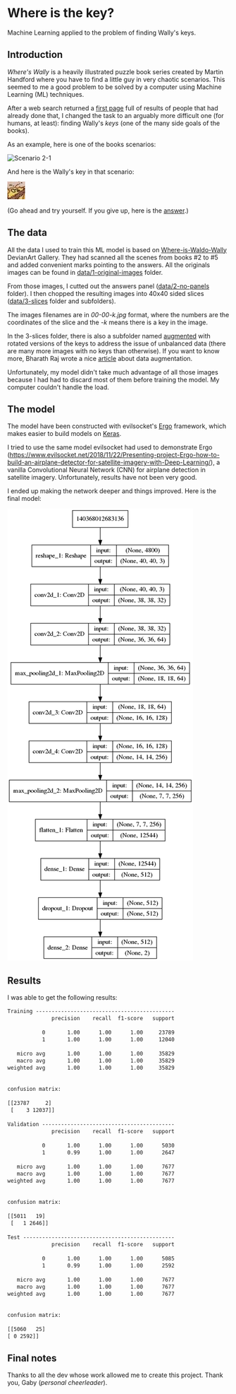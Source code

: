 # Where is the key?

Machine Learning applied to the problem of finding Wally's keys.

## Introduction

*Where's Wally* is a heavily illustrated puzzle book series created by Martin Handford where you have to find a little guy in very chaotic scenarios. This seemed to me a good problem to be solved by a computer using Machine Learning (ML) techniques.

After a web search returned a [first page](https://www.google.com/search?q=where's+wally+waldo+machine+learning) full of results of people that had already done that, I changed the task to an arguably more difficult one (for humans, at least): finding Wally's *keys* (one of the many side goals of the books).

As an example, here is one of the books scenarios:

![Scenario 2-1](http://i.imgur.com/ybsexIE.jpg)

And here is the Wally's key in that scenario:

![Scenario 2-2 key](https://github.com/ubalklen/where-is-the-key/blob/master/data/3-slices/2-2-k-2816-1979.jpg/70-49-k.jpg)

(Go ahead and try yourself. If you give up, here is the [answer](https://github.com/ubalklen/where-is-the-key/blob/master/data/1-original-images/where_s_waldo_now____book_2___scene_2__by_where_is_waldo_wally_d7naw60.jpg).)

## The data

All the data I used to train this ML model is based on [Where-is-Waldo-Wally](https://www.deviantart.com/where-is-waldo-wally/gallery/) DevianArt Gallery. They had scanned all the scenes from books #2 to #5 and added convenient marks pointing to the answers. All the originals images can be found in [data/1-original-images](https://github.com/ubalklen/where-is-the-key/tree/master/data/1-original-images) folder.

From those images, I cutted out the answers panel ([data/2-no-panels](https://github.com/ubalklen/where-is-the-key/tree/master/data/2-no-panels) folder). I then chopped the resulting images into 40x40 sided slices ([data/3-slices](https://github.com/ubalklen/where-is-the-key/tree/master/data/3-slices) folder and subfolders).

The images filenames are in *00-00-k.jpg* format, where the numbers are the coordinates of the slice and the *-k* means there is a key in the image.

In the 3-slices folder, there is also a subfolder named [augmented](https://github.com/ubalklen/where-is-the-key/tree/master/data/3-slices/augmented) with rotated versions of the keys to address the issue of unbalanced data (there are many more images with no keys than otherwise). If you want to know more, Bharath Raj wrote a nice [article](https://medium.com/nanonets/how-to-use-deep-learning-when-you-have-limited-data-part-2-data-augmentation-c26971dc8ced) about data augmentation.

Unfortunately, my model didn't take much advantage of all those images because I had had to discard most of them before training the model. My computer couldn't handle the load.

## The model

The model have been constructed with evilsocket's [Ergo](https://github.com/evilsocket/ergo) framework, which makes easier to build models on [Keras](https://keras.io/).

I tried to use the same model evilsocket had used to demonstrate Ergo (https://www.evilsocket.net/2018/11/22/Presenting-project-Ergo-how-to-build-an-airplane-detector-for-satellite-imagery-with-Deep-Learning/), a vanilla Convolutional Neural Network (CNN) for airplane detection in satellite imagery. Unfortunately, results have not been very good.

I ended up making the network deeper and things improved. Here is the final model:

![Where is the key model](https://github.com/ubalklen/where-is-the-key/blob/master/model.png)


## Results

I was able to get the following results:
```
Training --------------------------------------------
              precision    recall  f1-score   support

           0       1.00      1.00      1.00     23789
           1       1.00      1.00      1.00     12040

   micro avg       1.00      1.00      1.00     35829
   macro avg       1.00      1.00      1.00     35829
weighted avg       1.00      1.00      1.00     35829


confusion matrix:

[[23787     2]
 [    3 12037]]

Validation ------------------------------------------
              precision    recall  f1-score   support

           0       1.00      1.00      1.00      5030
           1       0.99      1.00      1.00      2647

   micro avg       1.00      1.00      1.00      7677
   macro avg       1.00      1.00      1.00      7677
weighted avg       1.00      1.00      1.00      7677


confusion matrix:

[[5011   19]
 [   1 2646]]

Test ------------------------------------------------
              precision    recall  f1-score   support

           0       1.00      1.00      1.00      5085
           1       0.99      1.00      1.00      2592

   micro avg       1.00      1.00      1.00      7677
   macro avg       1.00      1.00      1.00      7677
weighted avg       1.00      1.00      1.00      7677


confusion matrix:

[[5060   25]
[ 0 2592]]
```

## Final notes

Thanks to all the dev whose work allowed me to create this project.
Thank you, Gaby (*personal cheerleader*).
